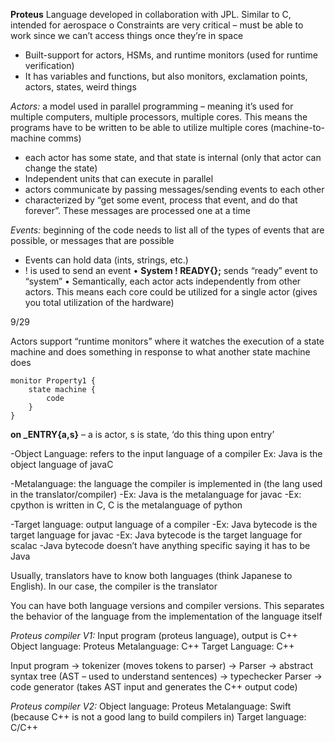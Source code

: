 **Proteus**
Language developed in collaboration with JPL. Similar to C, intended for aerospace 
o	Constraints are very critical – must be able to work since we can’t access things once they’re in space
-	Built-support for actors, HSMs, and runtime monitors (used for runtime verification)
-	It has variables and functions, but also monitors, exclamation points, actors, states, weird things

*Actors:* a model used in parallel programming – meaning it’s used for multiple computers, multiple processors, multiple cores. This means the programs have to be written to be able to utilize multiple cores (machine-to-machine comms)
- each actor has some state, and that state is internal (only that actor can change the state)
- Independent units that can execute in parallel
- actors communicate by passing messages/sending events to each other
- characterized by “get some event, process that event, and do that forever”. These messages are processed one at a time

*Events:* beginning of the code needs to list all of the types of events that are possible, or messages that are possible
- Events can hold data (ints, strings, etc.)
- ! is used to send an event 
•	**System ! READY{};** sends “ready” event to “system”
•	Semantically, each actor acts independently from other actors. This means each core could be utilized for a single actor (gives you total utilization of the hardware)

9/29

Actors support “runtime monitors” where it watches the execution of a state machine and does something in response to what another state machine does

	monitor Property1 {
		state machine {
			code
		}
    }

**on _ENTRY{a,s}** – a is actor, s is state, ‘do this thing upon entry’

-Object Language: refers to the input language of a compiler
	Ex: Java is the object language of javaC 

-Metalanguage: the language the compiler is implemented in (the lang used in the translator/compiler)
	-Ex: Java is the metalanguage for javac
	-Ex: cpython is written in C, C is the metalanguage of python 

-Target language: output language of a compiler
	-Ex: Java bytecode is the target language for javac
	-Ex: Java bytecode is the target language for scalac
	-Java bytecode doesn’t have anything specific saying it has to be Java

Usually, translators have to know both languages (think Japanese to English). In our case, the compiler is the translator 

You can have both language versions and compiler versions. This separates the behavior of the language from the implementation of the language itself


*Proteus compiler V1:*
Input program (proteus language), output is C++
Object language: Proteus
Metalanguage: C++ 
Target Language: C++ 

Input program -> tokenizer (moves tokens to parser) -> 
Parser -> abstract syntax tree (AST – used to understand sentences) -> typechecker 
	Parser -> code generator (takes AST input and generates the C++ output code)

*Proteus compiler V2:*
Object language: Proteus
Metalanguage: Swift (because C++ is not a good lang to build compilers in)
Target language: C/C++
